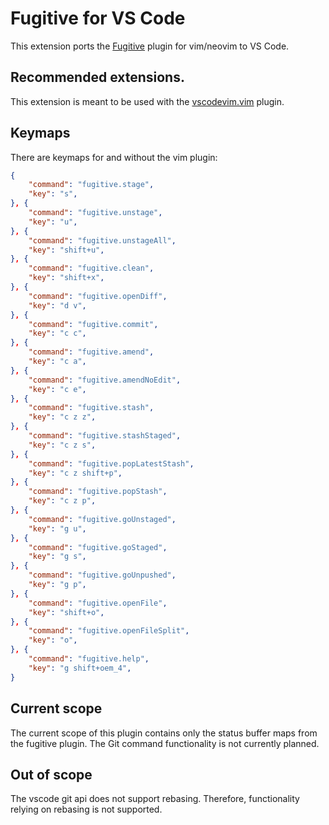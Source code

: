 # Fugitive for VS Code

This extension ports the [Fugitive](https://github.com/tpope/vim-fugitive.git) plugin for vim/neovim to VS Code.

## Recommended extensions.

This extension is meant to be used with the [vscodevim.vim](https://marketplace.visualstudio.com/items?itemName=vscodevim.vim) plugin.

## Keymaps
There are keymaps for and without the vim plugin:
```json
{
    "command": "fugitive.stage",
    "key": "s",
}, {
    "command": "fugitive.unstage",
    "key": "u",
}, {
    "command": "fugitive.unstageAll",
    "key": "shift+u",
}, {
    "command": "fugitive.clean",
    "key": "shift+x",
}, {
    "command": "fugitive.openDiff",
    "key": "d v",
}, {
    "command": "fugitive.commit",
    "key": "c c",
}, {
    "command": "fugitive.amend",
    "key": "c a",
}, {
    "command": "fugitive.amendNoEdit",
    "key": "c e",
}, {
    "command": "fugitive.stash",
    "key": "c z z",
}, {
    "command": "fugitive.stashStaged",
    "key": "c z s",
}, {
    "command": "fugitive.popLatestStash",
    "key": "c z shift+p",
}, {
    "command": "fugitive.popStash",
    "key": "c z p",
}, {
    "command": "fugitive.goUnstaged",
    "key": "g u",
}, {
    "command": "fugitive.goStaged",
    "key": "g s",
}, {
    "command": "fugitive.goUnpushed",
    "key": "g p",
}, {
    "command": "fugitive.openFile",
    "key": "shift+o",
}, {
    "command": "fugitive.openFileSplit",
    "key": "o",
}, {
    "command": "fugitive.help",
    "key": "g shift+oem_4",
}

```

## Current scope
The current scope of this plugin contains only the status buffer maps from the fugitive plugin.
The Git command functionality is not currently planned.

## Out of scope
The vscode git api does not support rebasing.
Therefore, functionality relying on rebasing is not supported.